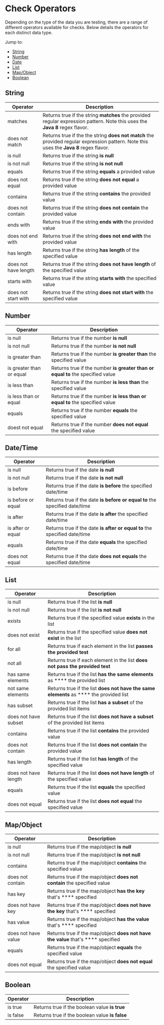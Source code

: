 # Check Operators

Depending on the type of the data you are testing, there are a range of different operators available for checks. Below details the operators for each distinct data type.

Jump to:

* [String](check-operators.md#string)
* [Number](check-operators.md#number)
* [Date](check-operators.md#undefined)
* [List](check-operators.md#undefined)
* [Map/Object](check-operators.md#map-object)
* [Boolean](check-operators.md#undefined)

## String <a href="#string" id="string"></a>

| Operator             | Description                                                                                                                            |
| -------------------- | -------------------------------------------------------------------------------------------------------------------------------------- |
| matches              | Returns true if the string **matches** the provided regular expression pattern. Note this uses the **Java 8** regex flavor.            |
| does not match       | Returns true if the the string **does not match** the provided regular expression pattern. Note this uses the **Java 8** regex flavor. |
| is null              | Returns true if the string **is null**                                                                                                 |
| is not null          | Returns true if the string **is not null**                                                                                             |
| equals               | Returns true if the string **equals** a provided value                                                                                 |
| does not equal       | Returns true if the string **does not** **equal** a provided value                                                                     |
| contains             | Returns true if the string **contains** the provided value                                                                             |
| does not contain     | Returns true if the string **does not contain** the provided value                                                                     |
| ends with            | Returns true if the string **ends with** the provided value                                                                            |
| does not end with    | Returns true if the string **does not end with** the provided value                                                                    |
| has length           | Returns true if the string **has length** of the specified value                                                                       |
| does not have length | Returns true if the string **does not have length** of the specified value                                                             |
| starts with          | Returns true if the string **starts with** the specified value                                                                         |
| does not start with  | Returns true if the string **does not** **start with** the specified value                                                             |

## Number

| Operator                 | Description                                                                    |
| ------------------------ | ------------------------------------------------------------------------------ |
| is null                  | Returns true if the number **is null**                                         |
| is not null              | Returns true if the number **is not null**                                     |
| is greater than          | Returns true if the number **is greater than** the specified value             |
| is greater than or equal | Returns true if the number **is greater than or equal to** the specified value |
| is less than             | Returns true if the number **is less than** the specified value                |
| is less than or equal    | Returns true if the number **is less than or equal to** the specified value    |
| equals                   | Returns true if the number **equals** the specified value                      |
| doest not equal          | Returns true if the number **does not equal** the specified value              |

## Date/Time

| Operator           | Description                                                                |
| ------------------ | -------------------------------------------------------------------------- |
| is null            | Returns true if the date **is null**                                       |
| is not null        | Returns true if the date **is not null**                                   |
| is before          | Returns true if the date **is before** the specified date/time             |
| is before or equal | Returns true if the date **is before or equal to** the specified date/time |
| is after           | Returns true if the date **is after** the specified date/time              |
| is after or equal  | Returns true if the date **is after or equal to** the specified date/time  |
| equals             | Returns true if the date **equals** the specified date/time                |
| does not equal     | Returns true if the date **does not** **equals** the specified date/time   |

## List

| Operator             | Description                                                                            |
| -------------------- | -------------------------------------------------------------------------------------- |
| is null              | Returns true if the list **is null**                                                   |
| is not null          | Returns true if the list **is not null**                                               |
| exists               | Returns true if the specified value **exists** in the list                             |
| does not exist       | Returns true if the specified value **does not exist** in the list                     |
| for all              | Returns true if each element in the list **passes the provided test**                  |
| not all              | Returns true if each element in the list **does not pass the provided test**           |
| has same elements    | Returns true if the list **has the same elements** as **** the provided list           |
| not same elements    | Returns true if the list **does not have the same elements** as **** the provided list |
| has subset           | Returns true if the list **has a subset** of the provided list items                   |
| does not have subset | Returns true if the list **does not have a subset** of the provided list items         |
| contains             | Returns true if the list **contains** the provided value                               |
| does not contain     | Returns true if the list **does not contain** the provided value                       |
| has length           | Returns true if the list **has length** of the specified value                         |
| does not have length | Returns true if the list **does not have length** of the specified value               |
| equals               | Returns true if the list **equals** the specified value                                |
| does not equal       | Returns true if the list **does not equal** the specified value                        |

## Map/Object

| Operator            | Description                                                                      |
| ------------------- | -------------------------------------------------------------------------------- |
| is null             | Returns true if the map/object **is null**                                       |
| is not null         | Returns true if the map/object **is not null**                                   |
| contains            | Returns true if the map/object **contains** the specified value                  |
| does not contain    | Returns true if the map/object **does not contain** the specified value          |
| has key             | Returns true if the map/object **has the key** that's **** specified             |
| does not have key   | Returns true if the map/object **does not have the key** that's **** specified   |
| has value           | Returns true if the map/object **has the value** that's **** specified           |
| does not have value | Returns true if the map/object **does not have the value** that's **** specified |
| equals              | Returns true if the map/object **equals** the specified value                    |
| does not equal      | Returns true if the map/object **does not** **equal** the specified value        |

## Boolean

| Operator | Description                                    |
| -------- | ---------------------------------------------- |
| is true  | Returns true if the boolean value **is true**  |
| is false | Returns true if the boolean value **is false** |
